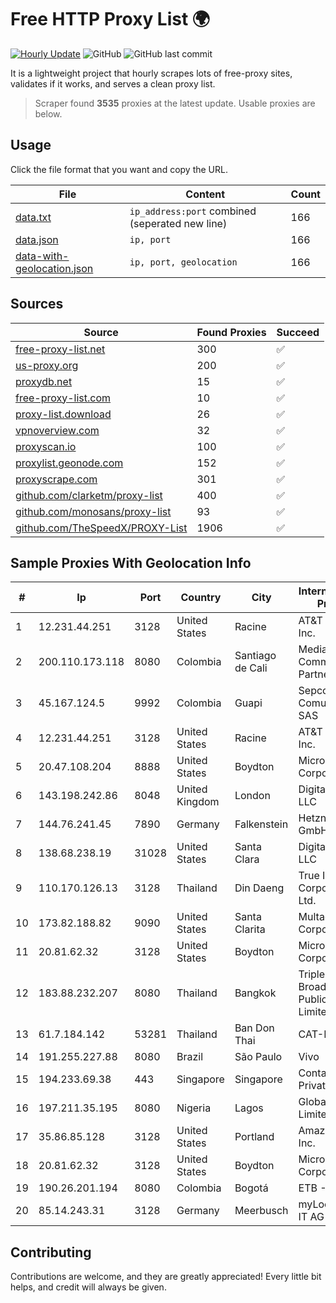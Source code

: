 
# Free HTTP Proxy List 🌍

[![Hourly Update](https://github.com/mertguvencli/http-proxy-list/actions/workflows/main.yml/badge.svg?branch=main)](https://github.com/mertguvencli/http-proxy-list/actions/workflows/main.yml)
![GitHub](https://img.shields.io/github/license/mertguvencli/http-proxy-list)
![GitHub last commit](https://img.shields.io/github/last-commit/mertguvencli/http-proxy-list)

It is a lightweight project that hourly scrapes lots of free-proxy sites, validates if it works, and serves a clean proxy list.


> Scraper found **3535** proxies at the latest update. Usable proxies are below.

## Usage

Click the file format that you want and copy the URL.


|File|Content|Count|
|----|-------|-----|
|[data.txt](https://raw.githubusercontent.com/mertguvencli/http-proxy-list/main/proxy-list/data.txt)|`ip_address:port` combined (seperated new line)|166|
|[data.json](https://raw.githubusercontent.com/mertguvencli/http-proxy-list/main/proxy-list/data.json)|`ip, port`|166|
|[data-with-geolocation.json](https://raw.githubusercontent.com/mertguvencli/http-proxy-list/main/proxy-list/data-with-geolocation.json)|`ip, port, geolocation`|166|

## Sources

|Source|Found Proxies|Succeed|
|------|-------------|-------|
|[free-proxy-list.net](https://free-proxy-list.net)|300|✅|
|[us-proxy.org](https://www.us-proxy.org)|200|✅|
|[proxydb.net](http://proxydb.net)|15|✅|
|[free-proxy-list.com](https://free-proxy-list.com/?page=&port=&type%5B%5D=http&type%5B%5D=https&up_time=0&search=Search)|10|✅|
|[proxy-list.download](https://www.proxy-list.download/HTTP)|26|✅|
|[vpnoverview.com](https://vpnoverview.com/privacy/anonymous-browsing/free-proxy-servers)|32|✅|
|[proxyscan.io](https://www.proxyscan.io)|100|✅|
|[proxylist.geonode.com](https://proxylist.geonode.com/api/proxy-list?limit=300&page=1&sort_by=lastChecked&sort_type=desc&protocols=http,https)|152|✅|
|[proxyscrape.com](https://api.proxyscrape.com/v2/?request=displayproxies&protocol=http&timeout=10000&country=all&ssl=all&anonymity=all)|301|✅|
|[github.com/clarketm/proxy-list](https://raw.githubusercontent.com/clarketm/proxy-list/master/proxy-list-raw.txt)|400|✅|
|[github.com/monosans/proxy-list](https://raw.githubusercontent.com/monosans/proxy-list/main/proxies/http.txt)|93|✅|
|[github.com/TheSpeedX/PROXY-List](https://raw.githubusercontent.com/TheSpeedX/PROXY-List/master/http.txt)|1906|✅|


## Sample Proxies With Geolocation Info

|#|Ip|Port|Country|City|Internet Service Provider|
|-|--|----|-------|----|-------------------------|
|1|12.231.44.251|3128|United States|Racine|AT&T Services, Inc.|
|2|200.110.173.118|8080|Colombia|Santiago de Cali|Media Commerce Partners S.A|
|3|45.167.124.5|9992|Colombia|Guapi|Sepcom Comunicaciones SAS|
|4|12.231.44.251|3128|United States|Racine|AT&T Services, Inc.|
|5|20.47.108.204|8888|United States|Boydton|Microsoft Corporation|
|6|143.198.242.86|8048|United Kingdom|London|DigitalOcean, LLC|
|7|144.76.241.45|7890|Germany|Falkenstein|Hetzner Online GmbH|
|8|138.68.238.19|31028|United States|Santa Clara|DigitalOcean, LLC|
|9|110.170.126.13|3128|Thailand|Din Daeng|True Internet Corporation CO. Ltd.|
|10|173.82.188.82|9090|United States|Santa Clarita|Multacom Corporation|
|11|20.81.62.32|3128|United States|Boydton|Microsoft Corporation|
|12|183.88.232.207|8080|Thailand|Bangkok|Triple T Broadband Public Company Limited|
|13|61.7.184.142|53281|Thailand|Ban Don Thai|CAT-BB|
|14|191.255.227.88|8080|Brazil|São Paulo|Vivo|
|15|194.233.69.38|443|Singapore|Singapore|Contabo Asia Private Limited|
|16|197.211.35.195|8080|Nigeria|Lagos|Globacom Limited|
|17|35.86.85.128|3128|United States|Portland|Amazon.com, Inc.|
|18|20.81.62.32|3128|United States|Boydton|Microsoft Corporation|
|19|190.26.201.194|8080|Colombia|Bogotá|ETB - Colombia|
|20|85.14.243.31|3128|Germany|Meerbusch|myLoc managed IT AG|



## Contributing

Contributions are welcome, and they are greatly appreciated! Every
little bit helps, and credit will always be given.

